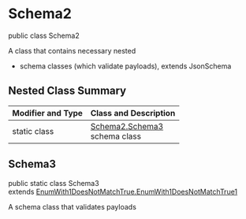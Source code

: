 # Schema2
public class Schema2

A class that contains necessary nested
- schema classes (which validate payloads), extends JsonSchema

## Nested Class Summary
| Modifier and Type | Class and Description |
| ----------------- | ---------------------- |
| static class | [Schema2.Schema3](#schema3)<br> schema class |

## Schema3
public static class Schema3<br>
extends [EnumWith1DoesNotMatchTrue.EnumWith1DoesNotMatchTrue1](../../../../../../../../components/schemas/EnumWith1DoesNotMatchTrue.md#enumwith1doesnotmatchtrue1)

A schema class that validates payloads
